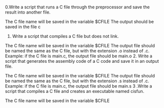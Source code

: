 0.Write a script that runs a C file through the preprocessor and save the result into another file.

The C file name will be saved in the variable $CFILE
The output should be saved in the file c
1. Write a script that compiles a C file but does not link.

The C file name will be saved in the variable $CFILE
The output file should be named the same as the C file, but with the extension .o instead of .c.
Example: if the C file is main.c, the output file should be main.o
2. Write a script that generates the assembly code of a C code and save it in an output file.

The C file name will be saved in the variable $CFILE
The output file should be named the same as the C file, but with the extension .s instead of .c.
Example: if the C file is main.c, the output file should be main.s
3 .Write a script that compiles a C file and creates an executable named cisfun.

The C file name will be saved in the variable $CFILE
